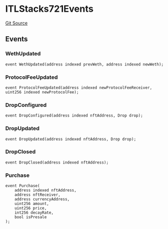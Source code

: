 # ITLStacks721Events
[Git Source](https://github.com/Transient-Labs/tl-stacks/blob/50740a6194cf2cd3fb0343ae5849dbd8f751edf6/src/utils/TLStacks721Utils.sol)


## Events
### WethUpdated

```solidity
event WethUpdated(address indexed prevWeth, address indexed newWeth);
```

### ProtocolFeeUpdated

```solidity
event ProtocolFeeUpdated(address indexed newProtocolFeeReceiver, uint256 indexed newProtocolFee);
```

### DropConfigured

```solidity
event DropConfigured(address indexed nftAddress, Drop drop);
```

### DropUpdated

```solidity
event DropUpdated(address indexed nftAddress, Drop drop);
```

### DropClosed

```solidity
event DropClosed(address indexed nftAddress);
```

### Purchase

```solidity
event Purchase(
    address indexed nftAddress,
    address nftReceiver,
    address currencyAddress,
    uint256 amount,
    uint256 price,
    int256 decayRate,
    bool isPresale
);
```


